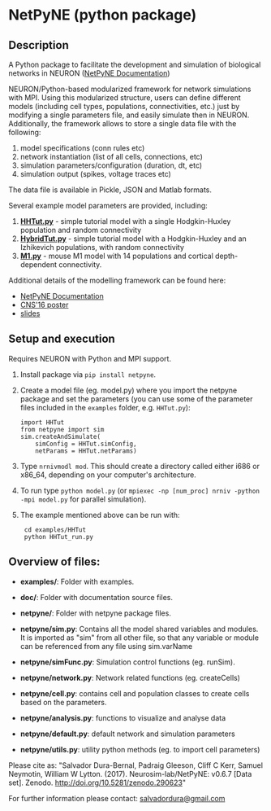 # NetPyNE (python package)
## Description
A Python package to facilitate the development and simulation of biological networks in NEURON ([NetPyNE Documentation](http://neurosimlab.org/netpyne/))

NEURON/Python-based modularized framework for network simulations with MPI. Using this modularized structure, users can define different models (including cell types, populations, connectivities, etc.) just by modifying a single parameters file, and easily simulate then in NEURON. Additionally, the framework allows to store a single data file with the following:

1. model specifications (conn rules etc)
2. network instantiation (list of all cells, connections, etc)
3. simulation parameters/configuration (duration, dt, etc)
4. simulation output (spikes, voltage traces etc)

The data file is available in Pickle, JSON and Matlab formats.

Several example model parameters are provided, including: 

1. **[HHTut.py](examples/HHTut/HHTut.py)** - simple tutorial model with a single Hodgkin-Huxley population and random connectivity
2. **[HybridTut.py](examples/HybridTut/HybridTut.py)** - simple tutorial model with a Hodgkin-Huxley and an Izhikevich populations, with random connectivity
3. **[M1.py](examples/M1/M1.py)** - mouse M1 model with 14 populations and cortical depth-dependent connectivity.

Additional details of the modelling framework can be found here:

* [NetPyNE Documentation](http://neurosimlab.org/netpyne/)
* [CNS'16 poster](http://neurosimlab.org/salvadord/CNS16_poster.pdf)
* [slides](https://drive.google.com/file/d/0B8v-knmZRjhtVl9BOFY2bzlWSWs/view?usp=sharing)       
 
      
## Setup and execution

Requires NEURON with Python and MPI support. 

1. Install package via `pip install netpyne`.

2. Create a model file (eg. model.py) where you import the netpyne package and set the parameters (you can use some of the parameter files included in the `examples` folder, e.g. `HHTut.py`):

	```
	import HHTut
	from netpyne import sim
	sim.createAndSimulate(
		simConfig = HHTut.simConfig,     
		netParams = HHTut.netParams)
	```

3. Type `nrnivmodl mod`. This should create a directory called either i686 or x86_64, depending on your computer's architecture. 

4. To run type `python model.py` (or `mpiexec -np [num_proc] nrniv -python -mpi model.py` for parallel simulation).

5. The example mentioned above can be run with:
    
	```
     cd examples/HHTut
     python HHTut_run.py
	```
    

## Overview of files:

* **examples/**: Folder with examples.

* **doc/**: Folder with documentation source files.

* **netpyne/**: Folder with netpyne package files.

* **netpyne/sim.py**: Contains all the model shared variables and modules. It is imported as "sim" from all other file, so that any variable or module can be referenced from any file using sim.varName 

* **netpyne/simFunc.py**: Simulation control functions (eg. runSim). 

* **netpyne/network.py**: Network related functions (eg. createCells)

* **netpyne/cell.py**: contains cell and population classes to create cells based on the parameters.

* **netpyne/analysis.py**: functions to visualize and analyse data

* **netpyne/default.py**: default network and simulation parameters

* **netpyne/utils.py**: utility python methods (eg. to import cell parameters)


Please cite as: "Salvador Dura-Bernal, Padraig Gleeson, Cliff C Kerr, Samuel Neymotin, William W Lytton. (2017). Neurosim-lab/NetPyNE: v0.6.7 [Data set]. Zenodo. http://doi.org/10.5281/zenodo.290623"

For further information please contact: salvadordura@gmail.com 

